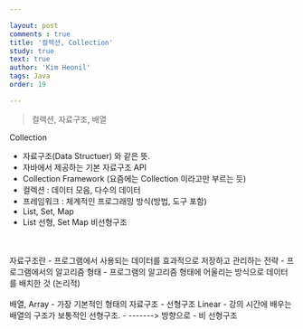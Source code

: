```yaml
---

layout: post
comments : true
title: '컬렉션, Collection'
study: true
text: true
author: 'Kim Heonil'
tags: Java
order: 19

---
```


> 컬렉션, 자료구조, 배열 <br>

Collection
- 자료구조(Data Structuer) 와 같은 뜻.
- 자바에서 제공하는 기본 자료구조 API
- Collection Framework (요즘에는 Collection 이라고만 부르는 듯)
- 컬렉션 : 데이터 모음, 다수의 데이터
- 프레임워크 : 체계적인 프로그래밍 방식(방법, 도구 포함) 
- List, Set, Map
- List 선형, Set Map 비선형구조
<br>
<br>  
자료구조란 
- 프로그램에서 사용되는 데이터를 효과적으로 저장하고 관리하는 전략
- 프로그램에서의 알고리즘 형태
- 프로그램의 알고리즘 형태에 어울리는 방식으로 데이터를 배치한 것 (논리적) 
<br>
<br>
배열, Array
- 가장 기본적인 형태의 자료구조 
- 선형구조 Linear 
- 강의 시간에 배우는 배열의 구조가 보통적인 선형구조. 
- -------> 방향으로
- 비 선형구조 	

<br><br>